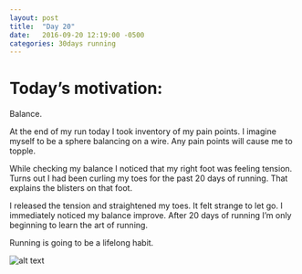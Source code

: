 ```yaml
---
layout: post
title:  "Day 20"
date:   2016-09-20 12:19:00 -0500
categories: 30days running
---
```

# Today’s motivation:

Balance.

At the end of my run today I took inventory of my pain points. I imagine myself to be a sphere balancing on a wire. Any pain points will cause me to topple.

While checking my balance I noticed that my right foot was feeling tension. Turns out I had been curling my toes for the past 20 days of running. That explains the blisters on that foot.

I released the tension and straightened my toes. It felt strange to let go. I immediately noticed my balance improve. After 20 days of running I’m only beginning to learn the art of running. 

Running is going to be a lifelong habit. 

![alt text]({{site.baseurl}}/img/day20.jpg "Day 20 - Snapped a screenshot at 5km")